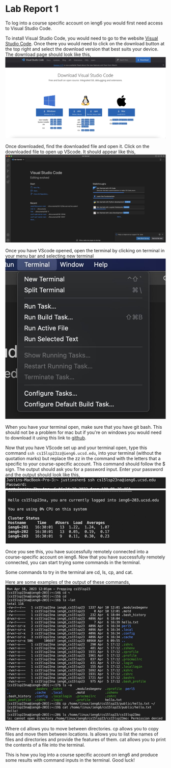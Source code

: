 # Lab Report 1 

To log into a course specific account on ieng6 you would first need access to Visual Studio Code.

To install Visual Studio Code, you would need to go to the website [Visual Studio Code](https://code.visualstudio.com/). 
Once there you would need to click on the download button at the top right and select the download version that best suits your device.
The download page should look like this,
![Image](VScodeDownload.jpg)


Once downloaded, find the downloaded file and open it. Click on the downloaded file to open up VScode. It should appear like this,
![Image](VScode.jpg)

Once you have VScode opened, open the terminal by clicking on terminal in your menu bar and selecting new terminal
![Image](Terminal.jpg)

When you have your terminal open, make sure that you have git bash. This should not be a problem for mac but if you're on windows you would need to download it using this link to [github](https://gitforwindows.org/).

Now that you have VScode set up and your terminal open, type this command ``` ssh cs15lsp23zz@ieng6.ucsd.edu ```, into your terminal (without the quotation marks) but replace the zz in the command with the letters that a specific to your course-specific account. This command should follow the $ sign. The output should ask you for a password input. Enter your password and the output should look like this,
![Image](Password.jpg)
![Image](LogIn.jpg)

Once you see this, you have successfully remotely connected into a course-specific account on ieng6. Now that you have successfully remotely connected, you can start trying some commands in the terminal.

Some commands to try in the terminal are cd, ls, cp, and cat.
  
Here are some examples of the output of these commands,
![Image](Output.jpg)

Where cd allows you to move between directories. cp allows you to copy files and move them between locations. ls allows you to list the names of files and directories and provide the features of them. cat allows you to print the contents of a file into the terminal.

This is how you log into a course specific account on ieng6 and produce some results with command inputs in the terminal.
Good luck!
